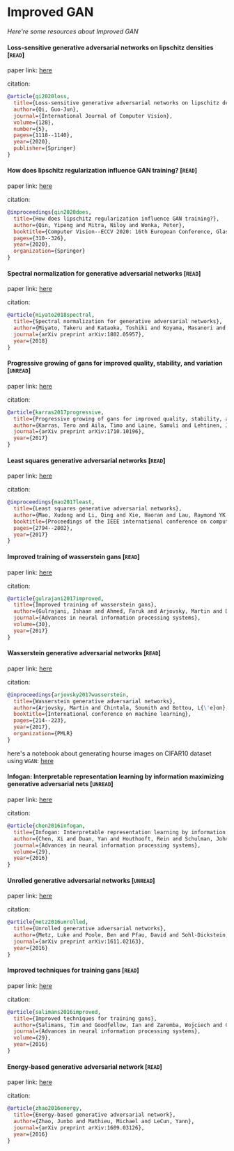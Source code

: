 # Improved GAN
*Here're some resources about Improved GAN*



#### Loss-sensitive generative adversarial networks on lipschitz densities [`READ`]

paper link: [here](https://arxiv.org/pdf/1701.06264.pdf%C3%A3%E2%82%AC%E2%80%98)

citation: 
```bibtex
@article{qi2020loss,
  title={Loss-sensitive generative adversarial networks on lipschitz densities},
  author={Qi, Guo-Jun},
  journal={International Journal of Computer Vision},
  volume={128},
  number={5},
  pages={1118--1140},
  year={2020},
  publisher={Springer}
}
```
    

#### How does lipschitz regularization influence GAN training? [`READ`]

paper link: [here](https://repository.kaust.edu.sa/bitstream/handle/10754/665819/Conference%20Paperfile1.pdf?sequence=1&isAllowed=y)

citation: 
```bibtex
@inproceedings{qin2020does,
  title={How does lipschitz regularization influence GAN training?},
  author={Qin, Yipeng and Mitra, Niloy and Wonka, Peter},
  booktitle={Computer Vision--ECCV 2020: 16th European Conference, Glasgow, UK, August 23--28, 2020, Proceedings, Part XVI 16},
  pages={310--326},
  year={2020},
  organization={Springer}
}
```
    

#### Spectral normalization for generative adversarial networks [`READ`]

paper link: [here](https://arxiv.org/pdf/1802.05957)

citation: 
```bibtex
@article{miyato2018spectral,
  title={Spectral normalization for generative adversarial networks},
  author={Miyato, Takeru and Kataoka, Toshiki and Koyama, Masanori and Yoshida, Yuichi},
  journal={arXiv preprint arXiv:1802.05957},
  year={2018}
}
```

#### Progressive growing of gans for improved quality, stability, and variation [`UNREAD`]

paper link: [here](https://arxiv.org/pdf/1710.10196.pdf%C2%A0)

citation: 
```bibtex
@article{karras2017progressive,
  title={Progressive growing of gans for improved quality, stability, and variation},
  author={Karras, Tero and Aila, Timo and Laine, Samuli and Lehtinen, Jaakko},
  journal={arXiv preprint arXiv:1710.10196},
  year={2017}
}
```
    
    


#### Least squares generative adversarial networks [`READ`]

paper link: [here](http://openaccess.thecvf.com/content_ICCV_2017/papers/Mao_Least_Squares_Generative_ICCV_2017_paper.pdf)

citation: 
```bibtex
@inproceedings{mao2017least,
  title={Least squares generative adversarial networks},
  author={Mao, Xudong and Li, Qing and Xie, Haoran and Lau, Raymond YK and Wang, Zhen and Paul Smolley, Stephen},
  booktitle={Proceedings of the IEEE international conference on computer vision},
  pages={2794--2802},
  year={2017}
}
```
    


#### Improved training of wasserstein gans [`READ`]

paper link: [here](https://proceedings.neurips.cc/paper_files/paper/2017/file/892c3b1c6dccd52936e27cbd0ff683d6-Paper.pdf)

citation: 
```bibtex
@article{gulrajani2017improved,
  title={Improved training of wasserstein gans},
  author={Gulrajani, Ishaan and Ahmed, Faruk and Arjovsky, Martin and Dumoulin, Vincent and Courville, Aaron C},
  journal={Advances in neural information processing systems},
  volume={30},
  year={2017}
}
```


#### Wasserstein generative adversarial networks [`READ`]

paper link: [here](http://proceedings.mlr.press/v70/arjovsky17a/arjovsky17a.pdf)

citation: 
```bibtex
@inproceedings{arjovsky2017wasserstein,
  title={Wasserstein generative adversarial networks},
  author={Arjovsky, Martin and Chintala, Soumith and Bottou, L{\'e}on},
  booktitle={International conference on machine learning},
  pages={214--223},
  year={2017},
  organization={PMLR}
}
```

here's a notebook about generating hourse images on CIFAR10 dataset using `WGAN`: [here](./notebooks/wgan-cifar10.ipynb)
    


#### Infogan: Interpretable representation learning by information maximizing generative adversarial nets [`UNREAD`]

paper link: [here](https://proceedings.neurips.cc/paper_files/paper/2016/file/7c9d0b1f96aebd7b5eca8c3edaa19ebb-Paper.pdf)

citation: 
```bibtex
@article{chen2016infogan,
  title={Infogan: Interpretable representation learning by information maximizing generative adversarial nets},
  author={Chen, Xi and Duan, Yan and Houthooft, Rein and Schulman, John and Sutskever, Ilya and Abbeel, Pieter},
  journal={Advances in neural information processing systems},
  volume={29},
  year={2016}
}
```
    
        

#### Unrolled generative adversarial networks [`UNREAD`]

paper link: [here](https://arxiv.org/pdf/1611.02163.pdf)

citation: 
```bibtex
@article{metz2016unrolled,
  title={Unrolled generative adversarial networks},
  author={Metz, Luke and Poole, Ben and Pfau, David and Sohl-Dickstein, Jascha},
  journal={arXiv preprint arXiv:1611.02163},
  year={2016}
}
```
    


#### Improved techniques for training gans [`READ`]

paper link: [here](https://proceedings.neurips.cc/paper_files/paper/2016/file/8a3363abe792db2d8761d6403605aeb7-Paper.pdf)

citation: 
```bibtex
@article{salimans2016improved,
  title={Improved techniques for training gans},
  author={Salimans, Tim and Goodfellow, Ian and Zaremba, Wojciech and Cheung, Vicki and Radford, Alec and Chen, Xi},
  journal={Advances in neural information processing systems},
  volume={29},
  year={2016}
}
```


#### Energy-based generative adversarial network [`READ`]

paper link: [here](https://arxiv.org/pdf/1609.03126.pdf)

citation: 
```bibtex
@article{zhao2016energy,
  title={Energy-based generative adversarial network},
  author={Zhao, Junbo and Mathieu, Michael and LeCun, Yann},
  journal={arXiv preprint arXiv:1609.03126},
  year={2016}
}
```
    